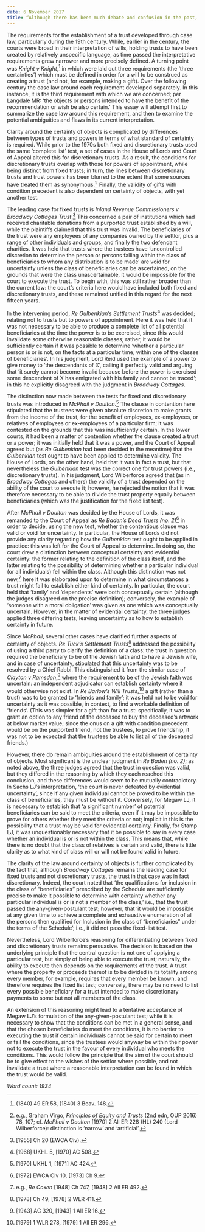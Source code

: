 ```yaml
---
date: 6 November 2017
title: “Although there has been much debate and confusion in the past, the tests for certainty of objects are now clear and satisfactory.” Critically assess the validity of the above statement.
---
```


The requirements for the establishment of a trust developed through case law, particularly during the 19th century. While, earlier in the century, the courts were broad in their interpretation of wills, holding trusts to have been created by relatively unspecific language, as time passed the interpretative requirements grew narrower and more precisely defined. A turning point was *Knight v Knight*,[^1] in which were laid out three requirements (the ‘three certainties’) which must be defined in order for a will to be construed as creating a trust (and not, for example, making a gift). Over the following century the case law around each requirement developed separately. In this instance, it is the third requirement with which we are concerned; per Langdale MR: ‘the objects or persons intended to have the benefit of the recommendation or wish be also certain.’ This essay will attempt first to summarize the case law around this requirement, and then to examine the potential ambiguities and flaws in its current interpretation.

Clarity around the certainty of objects is complicated by differences between types of trusts and powers in terms of what standard of certainty is required. While prior to the 1970s both fixed and discretionary trusts used the same ‘complete list’ test, a set of cases in the House of Lords and Court of Appeal altered this for discretionary trusts. As a result, the conditions for discretionary trusts overlap with those for powers of appointment, while being distinct from fixed trusts; in turn, the lines between discretionary trusts and trust powers has been blurred to the extent that some sources have treated them as synonymous.[^2] Finally, the validity of gifts with condition precedent is also dependent on certainty of objects, with yet another test.

The leading case for fixed trusts is *Inland Revenue Commissioners v Broadway Cottages Trust*.[^3] This concerned a pair of institutions which had received charitable donations from a purported trust established by a will, while the plaintiffs claimed that this trust was invalid. The beneficiaries of the trust were any employees of any companies owned by the settlor, plus a range of other individuals and groups, and finally the two defendant charities. It was held that trusts where the trustees have ‘uncontrolled discretion to determine the person or persons falling within the class of beneficiaries to whom any distribution is to be made’ are void for uncertainty unless the class of beneficiaries can be ascertained, on the grounds that were the class unascertainable, it would be impossible for the court to execute the trust. To begin with, this was still rather broader than the current law: the court’s criteria here would have included both fixed and discretionary trusts, and these remained unified in this regard for the next fifteen years.

In the intervening period, *Re Gulbenkian’s Settlement Trusts*[^4] was decided; relating not to trusts but to powers of appointment. Here it was held that it was not necessary to be able to produce a complete list of all potential beneficiaries at the time the power is to be exercised, since this would invalidate some otherwise reasonable classes; rather, it would be sufficiently certain if it was possible to determine ‘whether a particular person is or is not, on the facts at a particular time, within one of the classes of beneficiaries’. In his judgment, Lord Reid used the example of a power to give money to ‘the descendants of X’, calling it perfectly valid and arguing that ‘it surely cannot become invalid because before the power is exercised some descendant of X has emigrated with his family and cannot be traced’; in this he explicitly disagreed with the judgment in *Broadway Cottages*.

The distinction now made between the tests for fixed and discretionary trusts was introduced in *McPhail v Doulton*.[^5] The clause in contention here stipulated that the trustees were given absolute discretion to make grants from the income of the trust, for the benefit of employees, ex-employees, or relatives of employees or ex-employees of a particular firm; it was contested on the grounds that this was insufficiently certain. In the lower courts, it had been a matter of contention whether the clause created a trust or a power; it was initially held that it was a power, and the Court of Appeal agreed but (as *Re Gulbenkian* had been decided in the meantime) that the *Gulbenkian* test ought to have been applied to determine validity. The House of Lords, on the other hand, held that it was in fact a trust, but that nevertheless the *Gulbenkian* test was the correct one for trust powers (i.e., discretionary trusts). In his judgment, Lord Wilberforce agreed that (as in *Broadway Cottages* and others) the validity of a trust depended on the ability of the court to execute it; however, he rejected the notion that it was therefore necessary to be able to divide the trust property equally between beneficiaries (which was the justification for the fixed list test).

After *McPhail v Doulton* was decided by the House of Lords, it was remanded to the Court of Appeal as *Re Baden’s Deed Trusts (no. 2)*[^6] in order to decide, using the new test, whether the contentious clause was valid or void for uncertainty. In particular, the House of Lords did not provide any clarity regarding how the *Gulbenkian* test ought to be applied in practice: this was left for the Court of Appeal to determine. In doing so, the court drew a distinction between conceptual certainty and evidential certainty: the former relating to the definition of the class itself, and the latter relating to the possibility of determining whether a particular individual (or all individuals) fell within the class. Although this distinction was not new,[^7] here it was elaborated upon to determine in what circumstances a trust might fail to establish either kind of certainty. In particular, the court held that ‘family’ and ‘dependents’ were both conceptually certain (although the judges disagreed on the precise definition); conversely, the example of ‘someone with a moral obligation’ was given as one which was conceptually uncertain. However, in the matter of evidential certainty, the three judges applied three differing tests, leaving uncertainty as to how to establish certainty in future.

Since *McPhail*, several other cases have clarified further aspects of certainty of objects. *Re Tuck’s Settlement Trusts*[^8] addressed the possibility of using a third party to clarify the definition of a class: the trust in question required the beneficiary to be of the Jewish faith and to have a Jewish wife, and in case of uncertainty, stipulated that this uncertainty was to be resolved by a Chief Rabbi. This distinguished it from the similar case of *Clayton v Ramsden*,[^9] where the requirement to be of the Jewish faith was uncertain: an independent adjudicator can establish certainty where it would otherwise not exist. In *Re Barlow’s Will Trusts*,[^10] a gift (rather than a trust) was to be granted to ‘friends and family’; it was held not to be void for uncertainty as it was possible, in context, to find a workable definition of ‘friends’. (This was simpler for a gift than for a trust: specifically, it was to grant an option to any friend of the deceased to buy the deceased’s artwork at below market value; since the onus on a gift with condition precedent would be on the purported friend, not the trustees, to prove friendship, it was not to be expected that the trustees be able to list all of the deceased friends.)

However, there do remain ambiguities around the establishment of certainty of objects. Most significant is the unclear judgment in *Re Baden (no. 2)*; as noted above, the three judges agreed that the trust in question was valid, but they differed in the reasoning by which they each reached this conclusion, and these differences would seem to be mutually contradictory. In Sachs LJ’s interpretation, ‘the court is never defeated by evidential uncertainty’, since if any given individual cannot be proved to be within the class of beneficiaries, they must be without it. Conversely, for Megaw LJ, it is necessary to establish that ‘a significant number’ of potential beneficiaries can be said to meet the criteria, even if it may be impossible to prove for others whether they meet the criteria or not; implicit in this is the possibility that a trust may be void for evidential certainty. Finally, for Stamp LJ, it was unquestionably necessary that it be possible to say in every case whether an individual is or is not within the class. This means that, while there is no doubt that the class of relatives is certain and valid, there is little clarity as to what kind of class will or will not be found valid in future.

The clarity of the law around certainty of objects is further complicated by the fact that, although *Broadway Cottages* remains the leading case for fixed trusts and not discretionary trusts, the trust in that case was in fact discretionary. Indeed, the court noted that ‘the qualifications for inclusion in the class of “beneficiaries” prescribed by the Schedule are sufficiently precise to make it possible to determine with certainty whether any particular individual is or is not a member of the class,’ i.e., that the trust passed the any-given-postulant test; however, that ‘it would be impossible at any given time to achieve a complete and exhaustive enumeration of all the persons then qualified for Inclusion in the class of “beneficiaries” under the terms of the Schedule’; i.e., it did not pass the fixed-list test.

Nevertheless, Lord Wilberforce’s reasoning for differentiating between fixed and discretionary trusts remains persuasive. The decision is based on the underlying principle that the central question is not one of applying a particular test, but simply of being able to execute the trust; naturally, the ability to execute then depends on the requirements of the trust. A trust where the property or proceeds thereof is to be divided in its totality among every member, for example, requires that every member be known, and therefore requires the fixed list test; conversely, there may be no need to list every possible beneficiary for a trust intended to make discretionary payments to some but not all members of the class.

An extension of this reasoning might lead to a tentative acceptance of Megaw LJ’s formulation of the any-given-postulant test; while it is necessary to show that the conditions can be met in a general sense, and that the chosen beneficiaries do meet the conditions, it is no barrier to executing the trust if certain individuals cannot be said for certain to meet or fail the conditions, since the trustees would anyway be within their power not to execute the trust in the favour of every individual who meets the conditions. This would follow the principle that the aim of the court should be to give effect to the wishes of the settlor where possible, and not invalidate a trust where a reasonable interpretation can be found in which the trust would be valid.

*Word count: 1934*

[^1]: (1840) 49 ER 58, (1840) 3 Beav. 148.

[^2]: e.g., Graham Virgo, *Principles of Equity and Trusts* (2nd edn, OUP 2016) 78, 107; cf. *McPhail v Doulton* \[1970\] 2 All ER 228 (HL) 240 (Lord Wilberforce): distinction is ‘narrow’ and ‘artificial’.

[^3]: \[1955\] Ch 20 (EWCA Civ).

[^4]: \[1968\] UKHL 5, \[1970\] AC 508.

[^5]: \[1970\] UKHL 1, \[1971\] AC 424.

[^6]: \[1972\] EWCA Civ 10, \[1973\] Ch 9.

[^7]: e.g., *Re Coxen* \[1948\] Ch 747, \[1948\] 2 All ER 492.

[^8]: \[1978\] Ch 49, \[1978\] 2 WLR 411.

[^9]: \[1943\] AC 320, \[1943\] 1 All ER 16.

[^10]: \[1979\] 1 WLR 278, \[1979\] 1 All ER 296.
